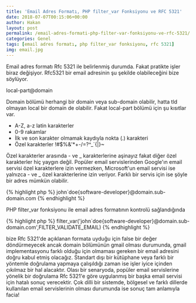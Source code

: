 ```yaml
---
title: 'Email Adres Formatı, PHP filter_var Fonksiyonu ve RFC 5321'
date: 2018-07-07T00:15:06+00:00
author: Hakan
layout: post
permalink: /email-adres-formati-php-filter-var-fonksiyonu-ve-rfc-5321/
categories: Genel
tags: [email adres formatı, php filter_var fonksiyonu, rfc 5321]
img: email.jpg
---
```


Email adres formatı Rfc 5321 ile belirlenmiş durumda. Fakat pratikte işler biraz değişiyor. Rfc5321 bir email adresinin şu şekilde olabileceğini bize söylüyor. 

local-part@domain

Domain bölümü herhangi bir domain veya sub-domain olabilir, hatta tld olmayan local bir domain de olabilir. Fakat local-part bölümü için şu kısıtlar var.

- A-Z, a-z latin karakterler
- 0-9 rakamlar
- İlk ve son karakter olmamak kaydıyla nokta (.) karakteri
- Özel karakterler !#$%&'*+-/=?^_`{|}~

Özel karakterler arasında - ve _ karakterlerine aşinayız fakat diğer özel karakterler hiç yaygın değil. Popüler email servislerinden Google'ın email servisi özel karakterlere izin vermezken, Microsoft'un email servisi ise yalnızca - ve _ özel karakterlerine izin veriyor. Farklı bir servis için ise şöyle bir adres mümkün olabilir.

{% highlight php %}
john`doe{software-developer}@domain.sub-domain.com
{% endhighlight %}

PHP filter_var fonksiyonu ile email adres formatının kontrolü sağlandığında

{% highlight php %}
filter_var('john`doe{software-developer}@domain.sub-domain.com',FILTER_VALIDATE_EMAIL)
{% endhighlight %}

bize Rfc 5321'de açıklanan formata uyduğu için false bir değer döndürmeyecek ancak domain bölümünün gmail olması durumunda, gmail implementasyonu farklı olduğu için olmaması gereken bir email adresini doğru kabul etmiş olacağız. Standart dışı bir kütüphane veya farklı bir yöntemle doğrulama yapmaya çalışıldığı zaman ise işler iyice içinden çıkılmaz bir hal alacaktır. Olası bir senaryoda, popüler email servislerine yönelik bir doğrulama Rfc 5321'e göre uygulanmış bir başka email servisi için hatalı sonuç verecektir. Çok dilli bir sistemde, bölgesel ve farklı dillerde kullanılan email servislerinin olması durumunda ise sonuç tam anlamıyla facia!
